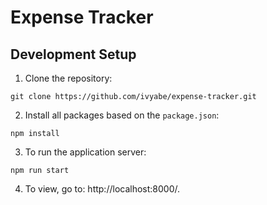 # Expense Tracker

## Development Setup

1. Clone the repository:
```
git clone https://github.com/ivyabe/expense-tracker.git
```

2. Install all packages based on the `package.json`:

```
npm install
```

3. To run the application server:

```
npm run start
```

4. To view, go to: http://localhost:8000/.
